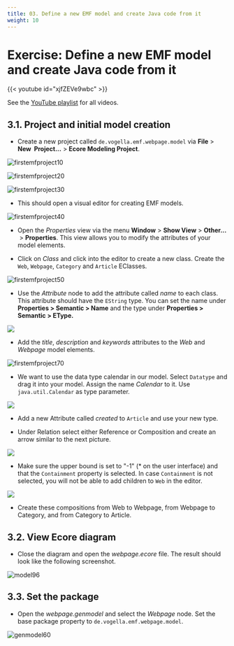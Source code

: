 ```yaml
---
title: 03. Define a new EMF model and create Java code from it
weight: 10
---
```


# Exercise: Define a new EMF model and create Java code from it

{{< youtube id="xjfZEVe9wbc" >}}

See the [YouTube playlist](https://www.youtube.com/playlist?list=PLGyeoukah9NbkEFnbQHtASnM6C_SnRRzv) for all videos.


## 3.1. Project and initial model creation

- Create a new project called ``de.vogella.emf.webpage.model`` via **File** > **New  Project...​** > **Ecore Modeling Project**.

![firstemfproject10](/gse/img/image6.png)

![firstemfproject20](/gse/img/image7.png)

![firstemfproject30](/gse/img/image8.png)

- This should open a visual editor for creating EMF models.

![firstemfproject40](/gse/img/image9.png)

- Open the *Properties* view via the menu **Window** > **Show View** > **Other...​** > **Properties**. This view allows you to modify the attributes of your model elements.

- Click on *Class* and click into the editor to create a new class. Create the ``Web``, ``Webpage``, ``Category`` and `Article` EClasses.

![firstemfproject50](/gse/img/image10.png)

- Use the *Attribute* node to add the attribute called *name* to each class. This attribute should have the `EString` type. You can set the name under **Properties \> Semantic \> Name** and the type under **Properties \> Semantic \> EType.**

![](/gse/img/image11.png)

- Add the *title*, *description* and *keywords* attributes to the *Web* and *Webpage* model elements.

![firstemfproject70](/gse/img/image12.png)

- We want to use the data type calendar in our model. Select ``Datatype`` and drag it into your model. Assign the name *Calendar* to it. Use ``java.util.Calendar`` as type parameter.

![](/gse/img/image13.png)

- Add a new Attribute called *created* to ``Article`` and use your new type.

- Under Relation select either Reference or Composition and create an arrow similar to the next picture.

![](/gse/img/image14.png)

- Make sure the upper bound is set to \"-1\" (\* on the user interface) and that the ``Containment`` property is selected. In case ``Containment`` is not selected, you will not be able to add children to ``Web`` in the editor.

![](/gse/img/image15.png)

- Create these compositions from Web to Webpage, from Webpage to Category, and from Category to Article.

## 3.2. View Ecore diagram

- Close the diagram and open the *webpage.ecore* file. The result should look like the following screenshot.

![model96](/gse/img/image16.png)

## 3.3. Set the package

- Open the *webpage.genmodel* and select the *Webpage* node. Set the base package property to ``de.vogella.emf.webpage.model``.

![genmodel60](/gse/img/image17.png)